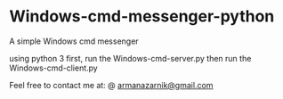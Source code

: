 # Windows-cmd-messenger-python
A simple Windows cmd messenger

using python 3
first, run the Windows-cmd-server.py
then run the Windows-cmd-client.py


Feel free to contact me at:
@ armanazarnik@gmail.com
